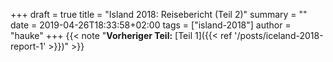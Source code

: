 +++
draft = true
title = "Island 2018: Reisebericht (Teil 2)"
summary = ""
date = 2019-04-26T18:33:58+02:00
tags = ["island-2018"]
author = "hauke"
+++
{{< note "**Vorheriger Teil:** [Teil 1]({{< ref '/posts/iceland-2018-report-1' >}})" >}}
